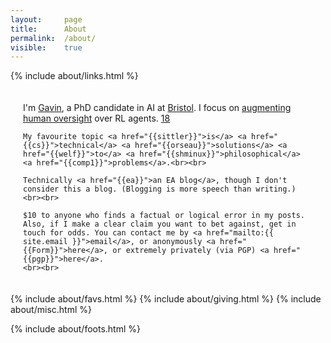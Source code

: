 ```yaml
---
layout: 	page
title: 		About
permalink:	/about/
visible:	true
---
```


{%	include about/links.html	%}



<div style="padding:20px">
	I'm <a href="{{ "/cv.pdf" | prepend: site.url }}">Gavin</a>, a PhD candidate in AI at <a href="{{bris}}">Bristol</a>. I focus on <a href="{{debate}}">augmenting human oversight</a> over RL agents. <a href="#fn:18" id="fnref:18">18</a>

	My favourite topic <a href="{{sittler}}">is</a> <a href="{{cs}}">technical</a> <a href="{{orseau}}">solutions</a> <a href="{{welf}}">to</a> <a href="{{shminux}}">philosophical</a> <a href="{{comp1}}">problems</a>.<br><br>
	
    Technically <a href="{{ea}}">an EA blog</a>, though I don't consider this a blog. (Blogging is more speech than writing.)<br><br>

	$10 to anyone who finds a factual or logical error in my posts. Also, if I make a clear claim you want to bet against, get in touch for odds. You can contact me by <a href="mailto:{{ site.email }}">email</a>, or anonymously <a href="{{Form}}">here</a>, or extremely privately (via PGP) <a href="{{pgp}}">here</a>.
	<br><br>
</div>


<!-- <div class="accordion">
	<h3>Good arguments</h3>
	<div>
		{%		include about/arguments.html		%}
	</div>
</div>
 -->

<div class="accordion">	
	<!-- %	include about/now.md	%} -->
	{%	include about/favs.html	%}	
	{%	include about/giving.html	%}	
	{%	include about/misc.html	%}
</div>


{%	include about/foots.html	%}



<!-- If big screen, pad down the footer -->
<style>
	@media (min-width: 30em) {
	#padder {
		height: 29.5vh;
	}
}
</style>

<div id="padder"></div>
